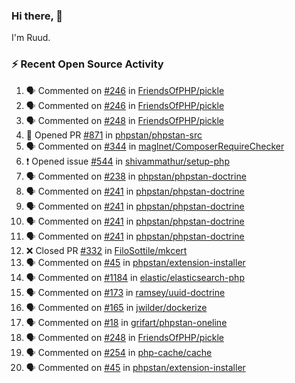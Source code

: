 ### Hi there, 👋

I'm Ruud.
 
### :zap: Recent Open Source Activity

<!--START_SECTION:activity-->
1. 🗣 Commented on [#246](https://github.com/FriendsOfPHP/pickle/issues/246) in [FriendsOfPHP/pickle](https://github.com/FriendsOfPHP/pickle)
2. 🗣 Commented on [#246](https://github.com/FriendsOfPHP/pickle/issues/246) in [FriendsOfPHP/pickle](https://github.com/FriendsOfPHP/pickle)
3. 🗣 Commented on [#248](https://github.com/FriendsOfPHP/pickle/issues/248) in [FriendsOfPHP/pickle](https://github.com/FriendsOfPHP/pickle)
4. 💪 Opened PR [#871](https://github.com/phpstan/phpstan-src/pull/871) in [phpstan/phpstan-src](https://github.com/phpstan/phpstan-src)
5. 🗣 Commented on [#344](https://github.com/maglnet/ComposerRequireChecker/issues/344) in [maglnet/ComposerRequireChecker](https://github.com/maglnet/ComposerRequireChecker)
6. ❗️ Opened issue [#544](https://github.com/shivammathur/setup-php/issues/544) in [shivammathur/setup-php](https://github.com/shivammathur/setup-php)
7. 🗣 Commented on [#238](https://github.com/phpstan/phpstan-doctrine/issues/238) in [phpstan/phpstan-doctrine](https://github.com/phpstan/phpstan-doctrine)
8. 🗣 Commented on [#241](https://github.com/phpstan/phpstan-doctrine/issues/241) in [phpstan/phpstan-doctrine](https://github.com/phpstan/phpstan-doctrine)
9. 🗣 Commented on [#241](https://github.com/phpstan/phpstan-doctrine/issues/241) in [phpstan/phpstan-doctrine](https://github.com/phpstan/phpstan-doctrine)
10. 🗣 Commented on [#241](https://github.com/phpstan/phpstan-doctrine/issues/241) in [phpstan/phpstan-doctrine](https://github.com/phpstan/phpstan-doctrine)
11. 🗣 Commented on [#241](https://github.com/phpstan/phpstan-doctrine/issues/241) in [phpstan/phpstan-doctrine](https://github.com/phpstan/phpstan-doctrine)
12. ❌ Closed PR [#332](https://github.com/FiloSottile/mkcert/pull/332) in [FiloSottile/mkcert](https://github.com/FiloSottile/mkcert)
13. 🗣 Commented on [#45](https://github.com/phpstan/extension-installer/issues/45) in [phpstan/extension-installer](https://github.com/phpstan/extension-installer)
14. 🗣 Commented on [#1184](https://github.com/elastic/elasticsearch-php/issues/1184) in [elastic/elasticsearch-php](https://github.com/elastic/elasticsearch-php)
15. 🗣 Commented on [#173](https://github.com/ramsey/uuid-doctrine/issues/173) in [ramsey/uuid-doctrine](https://github.com/ramsey/uuid-doctrine)
16. 🗣 Commented on [#165](https://github.com/jwilder/dockerize/issues/165) in [jwilder/dockerize](https://github.com/jwilder/dockerize)
17. 🗣 Commented on [#18](https://github.com/grifart/phpstan-oneline/issues/18) in [grifart/phpstan-oneline](https://github.com/grifart/phpstan-oneline)
18. 🗣 Commented on [#248](https://github.com/FriendsOfPHP/pickle/issues/248) in [FriendsOfPHP/pickle](https://github.com/FriendsOfPHP/pickle)
19. 🗣 Commented on [#254](https://github.com/php-cache/cache/issues/254) in [php-cache/cache](https://github.com/php-cache/cache)
20. 🗣 Commented on [#45](https://github.com/phpstan/extension-installer/issues/45) in [phpstan/extension-installer](https://github.com/phpstan/extension-installer)
<!--END_SECTION:activity-->
